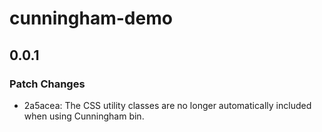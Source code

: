 # cunningham-demo

## 0.0.1

### Patch Changes

- 2a5acea: The CSS utility classes are no longer automatically included when using Cunningham bin.

[unreleased]: https://github.com/openfun/cunningham/compare/cunningham-demo@0.0.1...main
[0.0.1]: https://github.com/openfun/cunningham/compare/0b532742e7f9747c5d573b869daa8aca0d79e7f1...cunningham-demo@0.0.1
